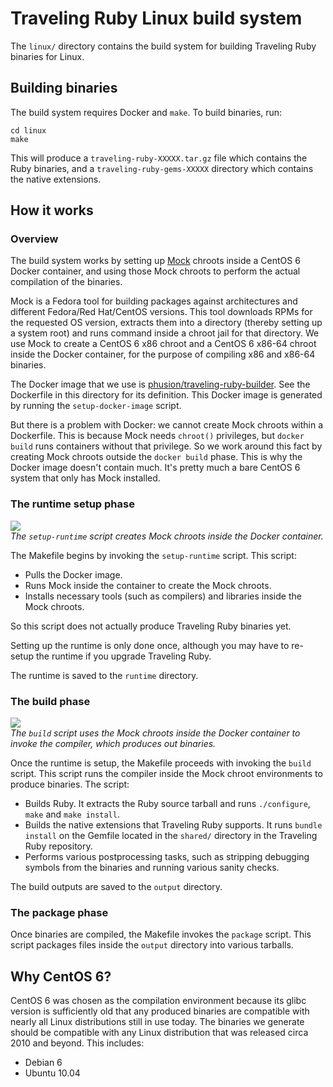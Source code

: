 # Traveling Ruby Linux build system

The `linux/` directory contains the build system for building Traveling Ruby binaries for Linux.

## Building binaries

The build system requires Docker and `make`. To build binaries, run:

    cd linux
    make

This will produce a `traveling-ruby-XXXXX.tar.gz` file which contains the Ruby binaries, and a `traveling-ruby-gems-XXXXX` directory which contains the native extensions.

## How it works

### Overview

The build system works by setting up [Mock](http://fedoraproject.org/wiki/Projects/Mock) chroots inside a CentOS 6 Docker container, and using those Mock chroots to perform the actual compilation of the binaries.

Mock is a Fedora tool for building packages against architectures and different Fedora/Red Hat/CentOS versions. This tool downloads RPMs for the requested OS version, extracts them into a directory (thereby setting up a system root) and runs command inside a chroot jail for that directory. We use Mock to create a CentOS 6 x86 chroot and a CentOS 6 x86-64 chroot inside the Docker container, for the purpose of compiling x86 and x86-64 binaries.

The Docker image that we use is [phusion/traveling-ruby-builder](https://registry.hub.docker.com/u/phusion/traveling-ruby-builder/). See the Dockerfile in this directory for its definition. This Docker image is generated by running the `setup-docker-image` script.

But there is a problem with Docker: we cannot create Mock chroots within a Dockerfile. This is because Mock needs `chroot()` privileges, but `docker build` runs containers without that privilege. So we work around this fact by creating Mock chroots outside the `docker build` phase. This is why the Docker image doesn't contain much. It's pretty much a bare CentOS 6 system that only has Mock installed.

### The runtime setup phase

![](https://raw.githubusercontent.com/phusion/traveling-ruby/master/doc/linux_build_system_setup_runtime.png)<br>
_The `setup-runtime` script creates Mock chroots inside the Docker container._

The Makefile begins by invoking the `setup-runtime` script. This script:

 * Pulls the Docker image. 
 * Runs Mock inside the container to create the Mock chroots.
 * Installs necessary tools (such as compilers) and libraries inside the Mock chroots.

So this script does not actually produce Traveling Ruby binaries yet.

Setting up the runtime is only done once, although you may have to re-setup the runtime if you upgrade Traveling Ruby.

The runtime is saved to the `runtime` directory.

### The build phase

![](https://raw.githubusercontent.com/phusion/traveling-ruby/master/doc/linux_build_system_build.png)<br>
_The `build` script uses the Mock chroots inside the Docker container to invoke the compiler, which produces out binaries._

Once the runtime is setup, the Makefile proceeds with invoking the `build` script. This script runs the compiler inside the Mock chroot environments to produce binaries. The script:

 * Builds Ruby. It extracts the Ruby source tarball and runs `./configure`, `make` and `make install`.
 * Builds the native extensions that Traveling Ruby supports. It runs `bundle install` on the Gemfile located in the `shared/` directory in the Traveling Ruby repository.
 * Performs various postprocessing tasks, such as stripping debugging symbols from the binaries and running various sanity checks.

The build outputs are saved to the `output` directory.

### The package phase

Once binaries are compiled, the Makefile invokes the `package` script. This script packages files inside the `output` directory into various tarballs.

## Why CentOS 6?

CentOS 6 was chosen as the compilation environment because its glibc version is sufficiently old that any produced binaries are compatible with nearly all Linux distributions still in use today. The binaries we generate should be compatible with any Linux distribution that was released circa 2010 and beyond. This includes:

 * Debian 6
 * Ubuntu 10.04
